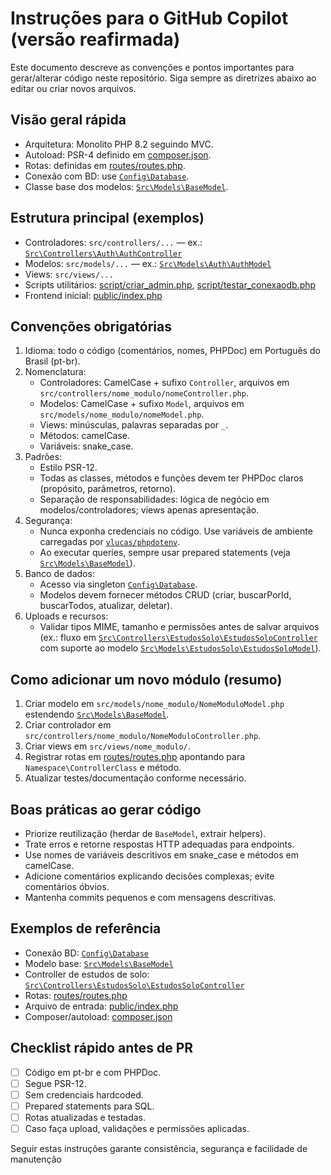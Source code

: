 # Instruções para o GitHub Copilot (versão reafirmada)

Este documento descreve as convenções e pontos importantes para gerar/alterar código neste repositório. Siga sempre as diretrizes abaixo ao editar ou criar novos arquivos.

## Visão geral rápida
- Arquitetura: Monolito PHP 8.2 seguindo MVC.
- Autoload: PSR-4 definido em [composer.json](composer.json).
- Rotas: definidas em [routes/routes.php](routes/routes.php).
- Conexão com BD: use [`Config\Database`](config/config_database.php).
- Classe base dos modelos: [`Src\Models\BaseModel`](src/models/BaseModel.php).

## Estrutura principal (exemplos)
- Controladores: `src/controllers/...` — ex.: [`Src\Controllers\Auth\AuthController`](src/controllers/auth/auth_controller.php)
- Modelos: `src/models/...` — ex.: [`Src\Models\Auth\AuthModel`](src/models/auth/auth_models.php)
- Views: `src/views/...`
- Scripts utilitários: [script/criar_admin.php](script/criar_admin.php), [script/testar_conexaodb.php](script/testar_conexaodb.php)
- Frontend inicial: [public/index.php](public/index.php)

## Convenções obrigatórias
1. Idioma: todo o código (comentários, nomes, PHPDoc) em Português do Brasil (pt-br).
2. Nomenclatura:
   - Controladores: CamelCase + sufixo `Controller`, arquivos em `src/controllers/nome_modulo/nomeController.php`.
   - Modelos: CamelCase + sufixo `Model`, arquivos em `src/models/nome_modulo/nomeModel.php`.
   - Views: minúsculas, palavras separadas por `_`.
   - Métodos: camelCase.
   - Variáveis: snake_case.
3. Padrões:
   - Estilo PSR-12.
   - Todas as classes, métodos e funções devem ter PHPDoc claros (propósito, parâmetros, retorno).
   - Separação de responsabilidades: lógica de negócio em modelos/controladores; views apenas apresentação.
4. Segurança:
   - Nunca exponha credenciais no código. Use variáveis de ambiente carregadas por [`vlucas/phpdotenv`](composer.json).
   - Ao executar queries, sempre usar prepared statements (veja [`Src\Models\BaseModel`](src/models/BaseModel.php)).
5. Banco de dados:
   - Acesso via singleton [`Config\Database`](config/config_database.php).
   - Modelos devem fornecer métodos CRUD (criar, buscarPorId, buscarTodos, atualizar, deletar).
6. Uploads e recursos:
   - Validar tipos MIME, tamanho e permissões antes de salvar arquivos (ex.: fluxo em [`Src\Controllers\EstudosSolo\EstudosSoloController`](src/controllers/estudos_solo/estudos_solo_controller.php) com suporte ao modelo [`Src\Models\EstudosSolo\EstudosSoloModel`](src/models/estudos_solo/estudos_solo_models.php)).

## Como adicionar um novo módulo (resumo)
1. Criar modelo em `src/models/nome_modulo/NomeModuloModel.php` estendendo [`Src\Models\BaseModel`](src/models/BaseModel.php).
2. Criar controlador em `src/controllers/nome_modulo/NomeModuloController.php`.
3. Criar views em `src/views/nome_modulo/`.
4. Registrar rotas em [routes/routes.php](routes/routes.php) apontando para `Namespace\ControllerClass` e método.
5. Atualizar testes/documentação conforme necessário.

## Boas práticas ao gerar código
- Priorize reutilização (herdar de `BaseModel`, extrair helpers).
- Trate erros e retorne respostas HTTP adequadas para endpoints.
- Use nomes de variáveis descritivos em snake_case e métodos em camelCase.
- Adicione comentários explicando decisões complexas; evite comentários óbvios.
- Mantenha commits pequenos e com mensagens descritivas.

## Exemplos de referência
- Conexão BD: [`Config\Database`](config/config_database.php)
- Modelo base: [`Src\Models\BaseModel`](src/models/BaseModel.php)
- Controller de estudos de solo: [`Src\Controllers\EstudosSolo\EstudosSoloController`](src/controllers/estudos_solo/estudos_solo_controller.php)
- Rotas: [routes/routes.php](routes/routes.php)
- Arquivo de entrada: [public/index.php](public/index.php)
- Composer/autoload: [composer.json](composer.json)

## Checklist rápido antes de PR
- [ ] Código em pt-br e com PHPDoc.
- [ ] Segue PSR-12.
- [ ] Sem credenciais hardcoded.
- [ ] Prepared statements para SQL.
- [ ] Rotas atualizadas e testadas.
- [ ] Caso faça upload, validações e permissões aplicadas.

Seguir estas instruções garante consistência, segurança e facilidade de manutenção
